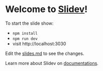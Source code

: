 # Welcome to [Slidev](https://github.com/slidevjs/slidev)!

To start the slide show:

- `npm install`
- `npm run dev`
- visit http://localhost:3030

Edit the [slides.md](original_slides.md) to see the changes.

Learn more about Slidev on [documentations](https://sli.dev/).
